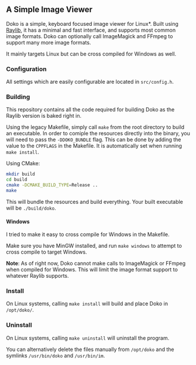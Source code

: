 
## A Simple Image Viewer

Doko is a simple, keyboard focused image viewer for Linux*. Built using [Raylib](https://github.com/raysan5/raylib), it has a minimal and fast interface, and supports most common image formats. Doko can optionally call ImageMagick and FFmpeg to support many more image formats.

It mainly targets Linux but can be cross compiled for Windows as well.


### Configuration

All settings which are easily configurable are located in `src/config.h`.


### Building

This repository contains all the code required for building Doko as the Raylib version is baked right in.

Using the legacy Makefile, simply call `make` from the root directory to build an executable. In order to comiple the resources directly into the binary, you will need to pass the `-DDOKO_BUNDLE` flag. This can be done by adding the value to the `CPPFLAGS` in the Makefile. It is automatically set when running `make install`.

Using CMake:
```sh
mkdir build
cd build
cmake -DCMAKE_BUILD_TYPE=Release ..
make
```

This will bundle the resources and build everything. Your built executable will be `./build/doko`.


#### Windows

I tried to make it easy to cross compile for Windows in the Makefile.

Make sure you have MinGW installed, and run `make windows` to attempt to cross compile to target Windows.

**Note**: As of right now, Doko cannot make calls to ImageMagick or FFmpeg when compiled for Windows. This will limit the image format support to whatever Raylib supports.


### Install

On Linux systems, calling `make install` will build and place Doko in `/opt/doko/`. 

### Uninstall

On Linux systems, calling `make uninstall` will uninstall the program.

You can alternatively delete the files manually from `/opt/doko` and the symlinks `/usr/bin/doko` and `/usr/bin/im`.
